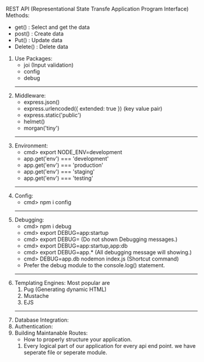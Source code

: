 REST API (Representational State Transfe Application Program Interface)
Methods:
- get()     : Select and get the data
- post()    : Create data
- Put()     : Update data    
- Delete()  : Delete data

1. Use Packages: 
    - joi (Input validation)
    - config 
    - debug
    ----------------------------------
2. Middleware:
    - express.json()
    - express.urlencoded({ extended: true }) (key value pair)
    - express.static('public')
    - helmet()
    - morgan('tiny')
    ----------------------------------
3. Environment:
    - cmd> export NODE_ENV=development
    - app.get('env') === 'development'
    - app.get('env') === 'production'  
    - app.get('env') === 'staging'  
    - app.get('env') === 'testing'
    ----------------------------------
4. Config:
    - cmd> npm i config   
    ----------------------------------
5. Debugging:
    - cmd> npm i debug    
    - cmd> export DEBUG=app:startup
    - cmd> export DEBUG=    (Do not shown Debugging messages.) 
    - cmd> export DEBUG=app:startup,app:db
    - cmd> export DEBUG=app.*   (All debugging message will showing.)
    - cmd> DEBUG=app.db nodemon index.js (Shortcut command)
    - Prefer the debug module to the console.log() statement.
    ----------------------------------
6. Templating Engines:
    Most popular are 
    1. Pug (Generating dynamic HTML)
    2. Mustache
    3. EJS
    ----------------------------------
7. Database Integration:  
8. Authentication:
9. Building Maintanable Routes: 
    - How to properly structure your application.
    1. Every logical part of our application for every api end point. we have       seperate file or seperate module.

